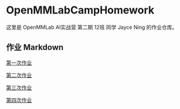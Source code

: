 # OpenMMLabCampHomework

这里是 OpenMMLab AI实战营 第二期 12班 同学 Jayce Ning 的作业仓库。

## 作业 Markdown

[第一次作业](https://github.com/BUPT-NingXinyu/OpenMMLabCampHomework/blob/master/homework1_RTMPose_ear_pose_estimate/README.md)

[第二次作业](https://github.com/BUPT-NingXinyu/OpenMMLabCampHomework/blob/master/homework2_ResNet50_fruit_classification/README.md)

[第三次作业](https://github.com/BUPT-NingXinyu/OpenMMLabCampHomework/blob/master/homework3_RTMDet_balloon_detect/README.md)

[第四次作业](https://github.com/BUPT-NingXinyu/OpenMMLabCampHomework/blob/master/homework4_PSPNet_watermelon_segmentation/README.md)


